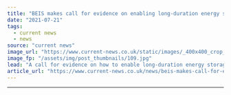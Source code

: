 ```yaml
---
title: "BEIS makes call for evidence on enabling long-duration energy storage"
date: "2021-07-21"
tags: 
  - current news
  - news
source: "current news"
image_url: "https://www.current-news.co.uk/static/images/_400x400_crop_center-center/BEIS_New_2.jpg"
image_fp: "/assets/img/post_thumbnails/109.jpg"
lead: "​A call for evidence on how to enable long-duration energy storage is the final document in a deluge of policy papers released by the government yesterday (20 July)."
article_url: "https://www.current-news.co.uk/news/beis-makes-call-for-evidence-on-enabling-long-duration-energy-storage?utm_source=rss-feeds&utm_medium=rss&utm_campaign=rss"
---
```


---
